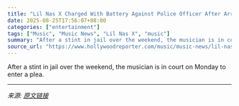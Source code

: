 ```yaml
---
title: "Lil Nas X Charged With Battery Against Police Officer After Arrest"
date: 2025-08-25T17:56:07+08:00
categories: ["entertainment"]
tags: ["Music", "Music News", "Lil Nas X", "music"]
summary: "After a stint in jail over the weekend, the musician is in court on Monday to enter a plea."
source_url: "https://www.hollywoodreporter.com/music/music-news/lil-nas-x-charged-battery-police-officer-arrest-1236352928/"
---
```


After a stint in jail over the weekend, the musician is in court on Monday to enter a plea.

---

*来源: [原文链接](https://www.hollywoodreporter.com/music/music-news/lil-nas-x-charged-battery-police-officer-arrest-1236352928/)*
